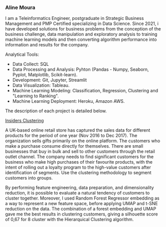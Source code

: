### **Aline Moura** 

I am a Teleinformatics Engineer, postgraduate in Strategic Business Management and PMP Certified specializing in Data Science. Since 2021, i have developed solutions for business problems from the conception of the business challenge, data manipulation and exploratory analysis to training machine learning models and then converting algorithm performance into information and results for the company.

Analytical Tools:
- Data Collect: SQL
- Data Processing and Analysis: Pyhton (Pandas - Numpy, Seaborn, Pyplot, Matplotlib, Scikit-learn).
- Development: Git, Jupyter, Streamlit
- Data Visualization: Tableau.
- Machine Learning Modeling: Classification, Regression, Clustering and "Learning to Ranking". 
- Machine Learning Deployment: Heroku, Amazon AWS.

The description of each project is detailed below.

[Insiders Clustering](https://github.com/alinesm/Clustering-Insiders)

A UK-based online retail store has captured the sales data for different products for the period of one year (Nov 2016 to Dec 2017). The organization sells gifts primarily on the online platform. The customers who make a purchase consume directly for themselves. There are small businesses that buy in bulk and sell to other customers through the retail outlet channel. The company needs to find significant customers for the business who make high purchases of their favourite products, with the intent of rolling out a loyalty program to the high-value customers after identification of segments. Use the clustering methodology to segment customers into groups.

By performing feature engineering, data preparation, and dimensionality reduction, it is possible to evaluate a natural tendency of customers to cluster together. Moreover, I used Random Forest Regressor embedding as a way to represent a new feature space, before applying UMAP and t-SNE reduction on the data. The combination of a forest embedding and UMAP gave me the best results in clustering customers, giving a silhouette score of 0,67 for 8 cluster with the Hierarquical Clustering algorithm.

<!--

-->
